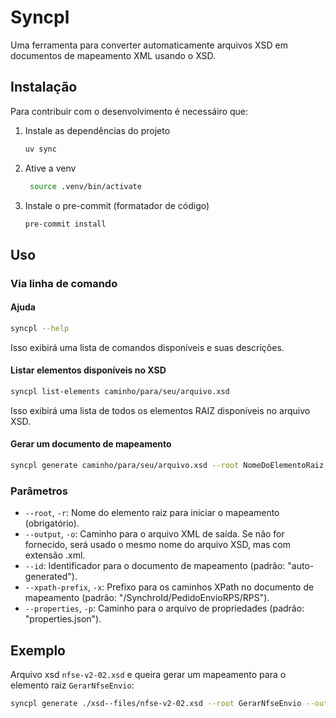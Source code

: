 # Syncpl

Uma ferramenta para converter automaticamente arquivos XSD em documentos de mapeamento XML usando o XSD.

## Instalação

Para contribuir com o desenvolvimento é necessáiro que:

1. Instale as dependências do projeto
    ```bash
    uv sync
    ```

2. Ative a venv
   ```bash
    source .venv/bin/activate
    ```

3. Instale o pre-commit (formatador de código)
    ```bash
    pre-commit install
    ```

## Uso

### Via linha de comando

#### Ajuda

```bash
syncpl --help
```
Isso exibirá uma lista de comandos disponíveis e suas descrições.

#### Listar elementos disponíveis no XSD

```bash
syncpl list-elements caminho/para/seu/arquivo.xsd
```
Isso exibirá uma lista de todos os elementos RAIZ disponíveis no arquivo XSD.

#### Gerar um documento de mapeamento

```bash
syncpl generate caminho/para/seu/arquivo.xsd --root NomeDoElementoRaiz --output saida.xml
```

### Parâmetros

- `--root`, `-r`: Nome do elemento raiz para iniciar o mapeamento (obrigatório).
- `--output`, `-o`: Caminho para o arquivo XML de saída. Se não for fornecido, será usado o mesmo nome do arquivo XSD, mas com extensão .xml.
- `--id`: Identificador para o documento de mapeamento (padrão: "auto-generated").
- `--xpath-prefix`, `-x`: Prefixo para os caminhos XPath no documento de mapeamento (padrão: "/SynchroId/PedidoEnvioRPS/RPS").
- `--properties`, `-p`: Caminho para o arquivo de propriedades (padrão: "properties.json"). 

## Exemplo

Arquivo xsd `nfse-v2-02.xsd` e queira gerar um mapeamento para o elemento raiz `GerarNfseEnvio`:

```bash
syncpl generate ./xsd--files/nfse-v2-02.xsd --root GerarNfseEnvio --output emissao-mapper.xml --properties properties.json
```